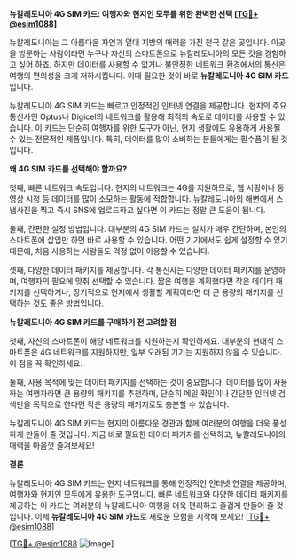 **뉴칼레도니아 4G SIM 카드: 여행자와 현지인 모두를 위한 완벽한 선택 [[TG💪+ @esim1088](https://t.me/s/esim1088)]**

뉴칼레도니아는 그 아름다운 자연과 열대 지방의 매력을 가진 천국 같은 곳입니다. 이곳을 방문하는 사람이라면 누구나 자신의 스마트폰으로 뉴칼레도니아의 모든 것을 경험하고 싶어 하죠. 하지만 데이터를 사용할 수 없거나 불안정한 네트워크 환경에서의 통신은 여행의 편의성을 크게 저하시킵니다. 이때 필요한 것이 바로 **뉴칼레도니아 4G SIM 카드**입니다.

뉴칼레도니아 4G SIM 카드는 빠르고 안정적인 인터넷 연결을 제공합니다. 현지의 주요 통신사인 Optus나 Digicel의 네트워크를 활용해 최적의 속도로 데이터를 사용할 수 있습니다. 이 카드는 단순히 여행자를 위한 도구가 아닌, 현지 생활에도 유용하게 사용될 수 있는 전문적인 제품입니다. 특히, 데이터를 많이 소비하는 분들에게는 필수품이 될 것입니다.

**왜 4G SIM 카드를 선택해야 할까요?**

첫째, 빠른 네트워크 속도입니다. 현지의 네트워크는 4G를 지원하므로, 웹 서핑이나 동영상 시청 등 데이터를 많이 소모하는 활동에 적합합니다. 뉴칼레도니아의 해변에서 스냅사진을 찍고 즉시 SNS에 업로드하고 싶다면 이 카드는 정말 큰 도움이 됩니다.

둘째, 간편한 설정 방법입니다. 대부분의 4G SIM 카드는 설치가 매우 간단하며, 본인의 스마트폰에 삽입만 하면 바로 사용할 수 있습니다. 어떤 기기에서도 쉽게 설정할 수 있기 때문에, 처음 사용하는 사람들도 걱정 없이 이용할 수 있습니다.

셋째, 다양한 데이터 패키지를 제공합니다. 각 통신사는 다양한 데이터 패키지를 운영하며, 여행자의 필요에 맞춰 선택할 수 있습니다. 짧은 여행을 계획했다면 작은 데이터 패키지를 선택하거나, 장기적으로 현지에서 생활할 계획이라면 더 큰 용량의 패키지를 선택하는 것도 좋은 방법입니다.

**뉴칼레도니아 4G SIM 카드를 구매하기 전 고려할 점**

첫째, 자신의 스마트폰이 해당 네트워크를 지원하는지 확인하세요. 대부분의 현대식 스마트폰은 4G 네트워크를 지원하지만, 일부 오래된 기기는 지원하지 않을 수 있습니다. 이 점을 꼭 확인하세요.

둘째, 사용 목적에 맞는 데이터 패키지를 선택하는 것이 중요합니다. 데이터를 많이 사용하는 여행자라면 큰 용량의 패키지를 추천하며, 단순히 메일 확인이나 간단한 인터넷 검색만을 목적으로 한다면 작은 용량의 패키지로도 충분할 수 있습니다.

뉴칼레도니아 4G SIM 카드는 현지의 아름다운 경관과 함께 여러분의 여행을 더욱 풍성하게 만들어 줄 것입니다. 지금 바로 필요한 데이터 패키지를 선택하고, 뉴칼레도니아의 매력을 마음껏 즐겨보세요!

**결론**

뉴칼레도니아 4G SIM 카드는 현지 네트워크를 통해 안정적인 인터넷 연결을 제공하며, 여행자와 현지인 모두에게 유용한 도구입니다. 빠른 네트워크와 다양한 데이터 패키지를 제공하는 이 카드는 여러분의 뉴칼레도니아 여행을 더욱 편리하고 즐겁게 만들어 줄 것입니다. 이제 **뉴칼레도니아 4G SIM 카드**로 새로운 모험을 시작해 보세요! [[TG💪+ @esim1088](https://t.me/s/esim1088)]

[[TG💪+ @esim1088](https://t.me/s/esim1088) ![Image](https://i.postimg.cc/Y0z9fWf4/image.png)]